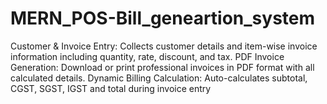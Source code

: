 # MERN_POS-Bill_geneartion_system
Customer &amp; Invoice Entry: Collects customer details and item-wise invoice information including quantity, rate,  discount, and tax.  PDF Invoice Generation: Download or print professional invoices in PDF format with all calculated details. Dynamic Billing Calculation: Auto-calculates subtotal, CGST, SGST, IGST and total during invoice entry
